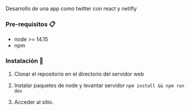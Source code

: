 Desarrollo de una app como twitter con react y netifly

### Pre-requisitos 📋

- node >= 14.15
- npm

### Instalación 🔧

1. Clonar el repositorio en el directorio del servidor web

2. Instalar paquetes de node y levantar servidor `npm install && npm run dev`

3. Acceder al sitio.
